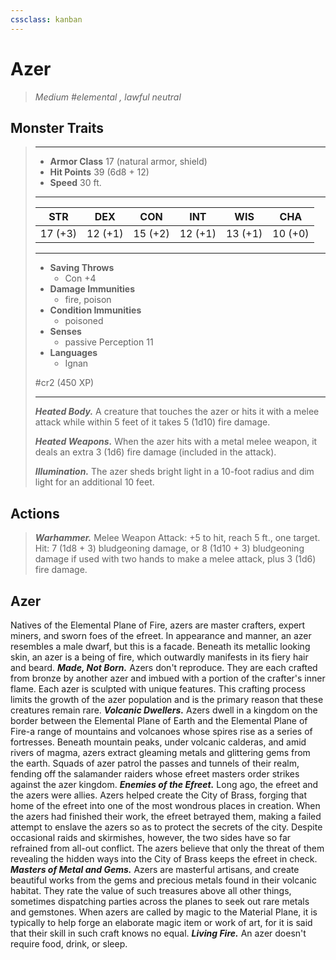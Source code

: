 ```yaml
---
cssclass: kanban
---
```


# Azer
>*Medium #elemental , lawful neutral*
## Monster Traits
>___
>- **Armor Class** 17 (natural armor, shield)
>- **Hit Points** 39 (6d8 + 12)
>- **Speed** 30 ft.
>___
>|STR|DEX|CON|INT|WIS|CHA|
>|:---:|:---:|:---:|:---:|:---:|:---:|
>|17 (+3)|12 (+1)|15 (+2)|12 (+1)|13 (+1)|10 (+0)|
>___
>- **Saving Throws**
>	 - Con +4
>- **Damage Immunities**
>	 - fire, poison
>- **Condition Immunities**
>	 - poisoned
>- **Senses**
>	 - passive Perception 11
>- **Languages**
>	 - Ignan
>
> #cr2 (450 XP)
>___
>***Heated Body.*** A creature that touches the azer or hits it with a melee attack while within 5 feet of it takes 5 (1d10) fire damage.  
>
>***Heated Weapons.*** When the azer hits with a metal melee weapon, it deals an extra 3 (1d6) fire damage (included in the attack).  
>
>***Illumination.*** The azer sheds bright light in a 10-foot radius and dim light for an additional 10 feet.  
>
## Actions
>***Warhammer.*** Melee Weapon Attack: +5 to hit, reach 5 ft., one target. Hit: 7 (1d8 + 3) bludgeoning damage, or 8 (1d10 + 3) bludgeoning damage if used with two hands to make a melee attack, plus 3 (1d6) fire damage.
## Azer
Natives of the Elemental Plane of Fire, azers are master crafters, expert miners, and sworn foes of the efreet. In appearance and manner, an azer resembles a male dwarf, but this is a facade. Beneath its metallic looking skin, an azer is a being of fire, which outwardly manifests in its fiery hair and beard.
***Made, Not Born.***  Azers don't reproduce. They are each crafted from bronze by another azer and imbued with a portion of the crafter's inner flame. Each azer is sculpted with unique features. This crafting process limits the growth of the azer population and is the primary reason that these creatures remain rare.
***Volcanic Dwellers.*** Azers dwell in a kingdom on the border between the Elemental Plane of Earth and the Elemental Plane of Fire-a range of mountains and volcanoes whose spires rise as a series of fortresses. Beneath mountain peaks, under volcanic calderas, and amid rivers of magma, azers extract gleaming metals and glittering gems from the earth. Squads of azer patrol the passes and tunnels of their realm, fending off the salamander raiders whose efreet masters order strikes against the azer kingdom.
***Enemies of the Efreet.*** Long ago, the efreet and the azers were allies. Azers helped create the City of Brass, forging that home of the efreet into one of the most wondrous places in creation. When the azers had finished their work, the efreet betrayed them, making a failed attempt to enslave the azers so as to protect the secrets of the city. Despite occasional raids and skirmishes, however, the two sides have so far refrained from all-out conflict. The azers believe that only the threat of them revealing the hidden ways into the City of Brass keeps the efreet in check.
***Masters of Metal and Gems.*** Azers are masterful artisans, and create beautiful works from the gems and precious metals found in their volcanic habitat. They rate the value of such treasures above all other things, sometimes dispatching parties across the planes to seek out rare metals and gemstones.
When azers are called by magic to the Material Plane, it is typically to help forge an elaborate magic item or work of art, for it is said that their skill in such craft knows no equal.
***Living Fire.*** An azer doesn't require food, drink, or sleep.